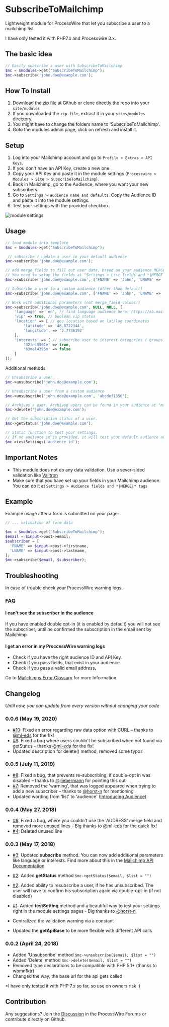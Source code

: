 # SubscribeToMailchimp
Lightweight module for ProcessWire that let you subscribe a user to a mailchimp list.

I have only tested it with PHP7.x and Processwire 3.x.

## The basic idea
```PHP
// Easily subscribe a user with SubscribeToMailchimp
$mc = $modules->get("SubscribeToMailchimp");
$mc->subscribe('john.doe@example.com');
```

## How To Install
1. Download the [zip file](https://github.com/danielstieber/SubscribeToMailchimp/archive/master.zip) at Github or clone directly the repo into your `site/modules`
2. If you downloaded the `zip file`, extract it in your `sites/modules` directory.
3. You might have to change the folders name to 'SubscribeToMailchimp'.
4. Goto the modules admin page, click on refresh and install it.

## Setup
1. Log into your Mailchimp account and go to `Profile > Extras > API Keys`.
2. If you don't have an API Key, create a new one.
3. Copy your API Key and paste it in the module settings (`Processwire > Modules > Site > SubscribeToMailchimp`).
4. Back in Mailchimp, go to the Audience, where you want your new subscribers.
5. Go to `Settings > audience name and defaults`. Copy the Audience ID and paste it into the module settings.
6. Test your settings with the provided checkbox.

![module settings](https://i.imgur.com/37rJeGK.png)

## Usage
```PHP
// load module into template
$mc = $modules->get("SubscribeToMailchimp");

 // subscribe / update a user in your default audience
$mc->subscribe('john.doe@example.com');

// add merge_fields to fill out user data, based on your audience MERGE_FIELD options
// You need to setup the fields at "Settings > List fields and *|MERGE|* tags" first!
$mc->subscribe('john.doe@example.com', ['FNAME' => 'John', 'LNAME' => 'Doe']);

// Subscribe a user to a custom audience (other than default)
$mc->subscribe('john.doe@example.com', ['FNAME' => 'John', 'LNAME' => 'Doe'], 'adcdef12345');

// Work with additional parameters (not merge_field values!)
$mc->subscribe('john.doe@example.com', NULL, NULL, [
	'language' => 'en', // find language audience here: https://kb.mailchimp.com/lists/manage-contacts/view-and-edit-contact-languages#Language-Codes
	'vip' => true, // boolean vip status
	'location' => [ // geo location based on lat/log coordinates 
		'latitude' => '48.8722344',
		'longitude', => '2.7736192'
	],
	'interests' => [ // subscribe user to interest categories / groups based on group id
		'32fec3561e' => true, 
		'63mel4395m' => false
	]
]);
```

Additional methods
```PHP
// Unsubscribe a user
$mc->unsubscribe('john.doe@example.com'); 

// Unsubscribe a user from a custom audience
$mc->unsubscribe('john.doe@example.com', 'abcdef1356');

// Archives a user. Archived users can be found in your audience at "manage contacts -> view archived contacts"
$mc->delete('john.doe@example.com');

// Get the subscription status of a user.
$mc->getStatus('john.doe@example.com');

// Static function to test your settings.
// If no audience id is provided, it will test your default audience and returns a formated html result
$mc->testSettings('audience id');

```

## Important Notes
* This module does not do any data validation. Use a sever-sided validation like [Valitron](https://github.com/vlucas/valitron)
* Make sure that you have set up your fields in your Mailchimp audience. You can do it at `Settings > Audience fields and *|MERGE|* tags` 

## Example
Example usage after a form is submitted on your page:
```PHP
// ... validation of form data

$mc = $modules->get("SubscribeToMailchimp");
$email = $input->post->email;
$subscriber = [
  'FNAME' => $input->post->firstname,
  'LNAME' => $input->post->lastname,
];
$mc->subscribe($email, $subscriber);

```

## Troubleshooting 
In case of trouble check your ProcessWire warning logs.

### FAQ
#### I can't see the subscriber in the audience
If you have enabled double opt-in (it is enabled by default) you will not see the subscriber, until he confirmed the subscription in the email sent by Mailchimp

#### I get an error in my ProccessWire warning logs
* Check if you have the right audience ID and API Key.
* Check if you pass fields, that exist in your audience.
* Check if you pass a valid email address.

Go to [Mailchimps Error Glossary](https://developer.mailchimp.com/documentation/mailchimp/guides/error-glossary/) for more Information

## Changelog
_Until now, you can update from every version without changing your code_
### 0.0.6 (May 19, 2020)
* [#10](https://github.com/danielstieber/SubscribeToMailchimp/issues/9): Fixed an error regarding raw data option with CURL – thanks to [@ml-eds](https://github.com/ml-eds) for the fix!
* [#9](https://github.com/danielstieber/SubscribeToMailchimp/issues/9): Fixed a bug where users couldn't be subscribed when not found via getStatus – thanks [@ml-eds](https://github.com/ml-eds) for the fix!
* Updated description for delete() method, removed some typos

### 0.0.5 (July 11, 2019)
* [#8](https://github.com/danielstieber/SubscribeToMailchimp/issues/8): Fixed a bug, that prevents re-subscribing, if double-opt in was disabled – thanks to [@jliebermann](https://github.com/jliebermann) for pointing this out
* [#7](https://github.com/danielstieber/SubscribeToMailchimp/issues/7): Removed the 'warning', that was logged appeared when trying to add a new subscriber – thanks to [@horst-n](https://github.com/horst-n) for mentioning
* Updated wording from 'list' to 'audience' ([Introducing Audience](https://mailchimp.com/resources/introducing-your-new-audience-dashboard/))

### 0.0.4 (May 27, 2018)
* [#6](https://github.com/danielstieber/SubscribeToMailchimp/pull/6): Fixed a bug, where you couldn't use the 'ADDRESS' merge field and removed more unused lines - Big thanks to [@ml-eds](https://github.com/ml-eds) for the quick fix!
* [#4](https://github.com/danielstieber/SubscribeToMailchimp/issues/4): Deleted unused line

### 0.0.3 (May 17, 2018)
* [#3](https://github.com/danielstieber/SubscribeToMailchimp/issues/3): Updated **subscribe** method. You can now add additional parameters like language or interests. Find more about this in the [Mailchimp API Documentation](http://developer.mailchimp.com/documentation/mailchimp/reference/lists/members/#create-post_lists_list_id_members)
* [#2](https://github.com/danielstieber/SubscribeToMailchimp/pull/2): Added **getStatus** method `$mc->getStatus($email, $list = "")`
* [#2](https://github.com/danielstieber/SubscribeToMailchimp/pull/2): Added ability to resubscribe a user, if he has unsubscribed. The user will have to confirm his subscription again via double-opt-in (if not disabled)
* [#1](https://github.com/danielstieber/SubscribeToMailchimp/pull/1): Added **testSetting** method and a beautiful way to test your settings right in the module settings pages - Big thanks to [@horst-n](https://github.com/horst-n)

* Centralized the validation warning via a constant
* Updated the **getApiBase** to be more flexible with different API calls

### 0.0.2 (April 24, 2018)
* Added 'Unsubscribe' method `$mc->unsubscribe($email, $list = "")`
* Added 'Delete' method `$mc->delete($email, $list = "")`
* Removed type declarations to be compatible with PHP 5.1* (thanks to wbmnfktr)
* Changed the way, the base url for the api gets called

\*I have only tested it with PHP 7.x so far, so use on owners risk :)

## Contribution
Any suggestions? Join the [Discussion](https://processwire.com/talk/topic/19023-subscribe-to-mailchimp/?tab=comments#comment-165449) in the ProcessWire Forums or contribute directly on Github.